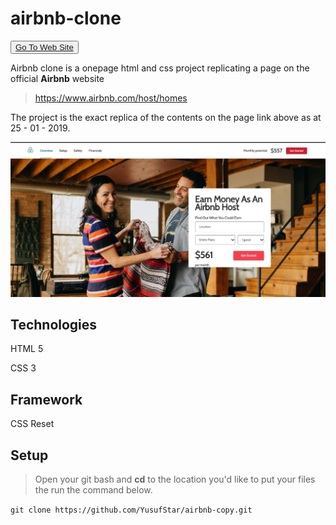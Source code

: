 # airbnb-clone

<button><a href="https://yusufstar.github.io/airbnb-copy/">Go To Web Site</a></button>

Airbnb clone is a onepage html and css project replicating a page on the official **Airbnb** website
> https://www.airbnb.com/host/homes

The project is the exact replica of the contents on the page link above as at 25 - 01 - 2019.

![airbnb](airbnb.png "airbnb")
## Technologies
HTML 5

CSS 3

## Framework
CSS Reset

## Setup
> Open your git bash and **cd** to the location you'd like to put your files the run the command below.

`git clone https://github.com/YusufStar/airbnb-copy.git`
